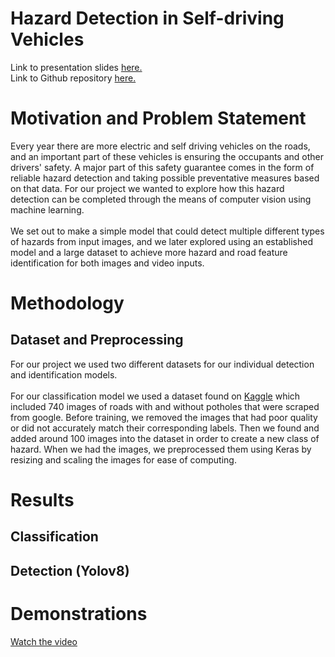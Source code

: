 # Hazard Detection in Self-driving Vehicles
Link to presentation slides [here.](https://github.com/mattwyz/CS-766-Project/blob/main/Presentation_Slides.pdf)\
Link to Github repository [here.](https://github.com/mattwyz/CS-766-Project)

# Motivation and Problem Statement
Every year there are more electric and self driving vehicles on the roads, and an important part of these vehicles is ensuring the occupants and other drivers' safety.
A major part of this safety guarantee comes in the form of reliable hazard detection and taking possible preventative measures based on that data.
For our project we wanted to explore how this hazard detection can be completed through the means of computer vision using machine learning.\
\
We set out to make a simple model that could detect multiple different types of hazards from input images, and we later explored using an established model and a 
large dataset to achieve more hazard and road feature identification for both images and video inputs.
# Methodology
## Dataset and Preprocessing
For our project we used two different datasets for our individual detection and identification models.\
\
For our classification model we used a dataset found on [Kaggle](https://www.kaggle.com/datasets/virenbr11/pothole-and-plain-rode-images/data) which included 740
images of roads with and without potholes that were scraped from google. Before training, we removed the images that had poor quality or did not accurately match their corresponding labels.
Then we found and added around 100 images into the dataset in order to create a new class of hazard. When we had the images, we preprocessed them using Keras by resizing and scaling the images for ease of computing.

# Results
## Classification 

## Detection (Yolov8)


# Demonstrations

[Watch the video](https://drive.google.com/file/d/1IW957dk0qJjIovECwUIXdjqxlTxDkt-K/view?usp=drive_link)
